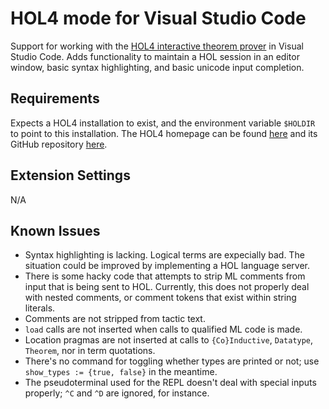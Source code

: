 # HOL4 mode for Visual Studio Code

Support for working with the [HOL4 interactive theorem prover](https://hol-theorem-prover.org) in
Visual Studio Code. Adds functionality to maintain a HOL session in an editor window, basic
syntax highlighting, and basic unicode input completion.

## Requirements

Expects a HOL4 installation to exist, and the environment variable `$HOLDIR` to point to this
installation. The HOL4 homepage can be found [here](https://hol-theorem-prover.org) and its GitHub
repository [here](https://github.com/HOL-Theorem-Prover/HOL).

## Extension Settings

N/A

## Known Issues

- Syntax highlighting is lacking. Logical terms are expecially bad. The situation
  could be improved by implementing a HOL language server.
- There is some hacky code that attempts to strip ML comments from input that is
  being sent to HOL. Currently, this does not properly deal with nested comments,
  or comment tokens that exist within string literals.
- Comments are not stripped from tactic text.
- `load` calls are not inserted when calls to qualified ML code is made.
- Location pragmas are not inserted at calls to `{Co}Inductive`, `Datatype`,
  `Theorem`, nor in term quotations.
- There's no command for toggling whether types are printed or not; use
  `show_types := {true, false}` in the meantime.
- The pseudoterminal used for the REPL doesn't deal with special inputs
  properly; `^C` and `^D` are ignored, for instance.